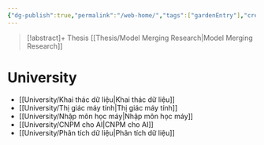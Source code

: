 ```yaml
---
{"dg-publish":true,"permalink":"/web-home/","tags":["gardenEntry"],"created":"2024-02-28T09:29:41.124+07:00","updated":"2024-03-10T15:17:14.244+07:00"}
---
```


>[!abstract]+ Thesis
>[[Thesis/Model Merging Research\|Model Merging Research]]
# University

- [[University/Khai thác dữ liệu\|Khai thác dữ liệu]]
- [[University/Thị giác máy tính\|Thị giác máy tính]]
- [[University/Nhập môn học máy\|Nhập môn học máy]]
- [[University/CNPM cho AI\|CNPM cho AI]]
- [[University/Phân tích dữ liệu\|Phân tích dữ liệu]]